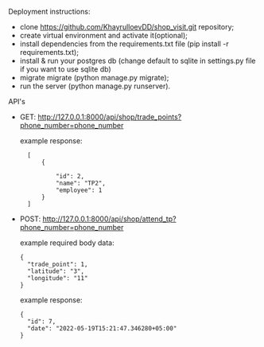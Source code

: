 Deployment instructions:
- clone https://github.com/KhayrulloevDD/shop_visit.git repository;
- create virtual environment and activate it(optional);
- install dependencies from the requirements.txt file (pip install -r requirements.txt);
- install & run your postgres db (change default to sqlite in settings.py file if you want to use sqlite db)
- migrate migrate (python manage.py migrate);
- run the server (python manage.py runserver).

API's

- GET: http://127.0.0.1:8000/api/shop/trade_points?phone_number=phone_number
  
  example response:
        
        [
            {
        
                "id": 2,
                "name": "TP2",
                "employee": 1
            }
        ]
  
  
- POST: http://127.0.0.1:8000/api/shop/attend_tp?phone_number=phone_number
  
    example required body data:
  
      {
        "trade_point": 1,
        "latitude": "3",
        "longitude": "11"
      }
  example response:
  
      {
        "id": 7,
        "date": "2022-05-19T15:21:47.346280+05:00"
      }
